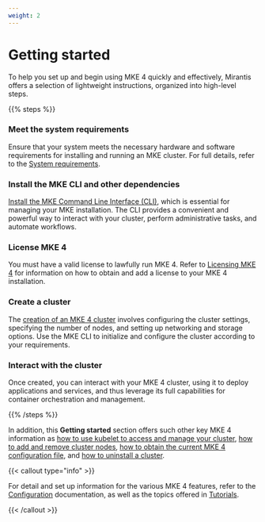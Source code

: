 ```yaml
---
weight: 2
---
```


# Getting started

To help you set up and begin using MKE 4 quickly and effectively, Mirantis
offers a selection of lightweight instructions, organized into high-level
steps.

{{% steps %}}

### Meet the system requirements

Ensure that your system meets the necessary hardware and software
requirements for installing and running an MKE cluster. For full
details, refer to the  [System requirements](system-requirements).

### Install the MKE CLI and other dependencies

[Install the MKE Command Line Interface (CLI)](install-mke-cli), which is essential for managing
your MKE installation. The CLI provides a convenient and powerful way to
interact with your cluster, perform administrative tasks, and automate
workflows.

### License MKE 4

You must have a valid license to lawfully run MKE 4. Refer to [Licensing MKE 4](licensing-mke4)
for information on how to obtain and add a license to your MKE 4 installation.

### Create a cluster

The [creation of an MKE 4 cluster](create-cluster) involves configuring the cluster settings,
specifying the number of nodes, and setting up networking and storage options.
Use the MKE CLI to initialize and configure the cluster according to your
requirements.

### Interact with the cluster

Once created, you can interact with your MKE 4 cluster, using it to deploy
applications and services, and thus leverage its full capabilities for
container orchestration and management.

{{% /steps %}}

In addition, this **Getting started** section offers such other key MKE 4
information as [how to use kubelet to access and manage
your cluster](access-manage-cluster-kubelet), [how to add and remove cluster
nodes](add-and-remove-cluster-nodes), [how to obtain the current MKE 4
configuration file](get-current-mke-config), and [how to uninstall a
cluster](uninstall-cluster).

{{< callout type="info" >}}

For detail and set up information for the various MKE 4 features, refer to
the [Configuration](../configuration) documentation, as well as
the topics offered in [Tutorials](../tutorials).

{{< /callout >}}
